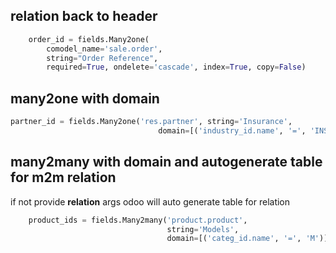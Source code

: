 

## relation back to header
```python
    order_id = fields.Many2one(
        comodel_name='sale.order',
        string="Order Reference",
        required=True, ondelete='cascade', index=True, copy=False)
```

## many2one with domain

```python
partner_id = fields.Many2one('res.partner', string='Insurance',
                                 domain=[('industry_id.name', '=', 'INS')])
```
## many2many with domain and autogenerate table for m2m relation
if not provide **relation** args  odoo will auto generate table for relation 
```python
    product_ids = fields.Many2many('product.product',
                                   string='Models',
                                   domain=[('categ_id.name', '=', 'M')])
```

